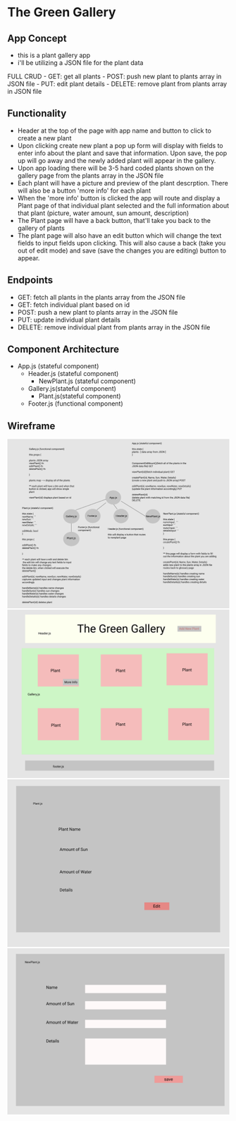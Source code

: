 # The Green Gallery

## App Concept
- this is a plant gallery app
- i'll be utilizing a JSON file for the plant data

FULL CRUD
    - GET: get all plants
    - POST: push new plant to plants array in JSON file
    - PUT: edit plant details
    - DELETE: remove plant from plants array in JSON file

## Functionality
- Header at the top of the page with app name and button to click to create a new plant
- Upon clicking create new plant a pop up form will display with fields to enter info about the plant
and save that information. Upon save, the pop up will go away and the newly added plant will appear in the gallery.
- Upon app loading there will be 3-5 hard coded plants shown on the gallery page from the plants array in the JSON file
- Each plant will have a picture and preview of the plant descrption. There will also be a button 'more info' for each plant
- When the 'more info' button is clicked the app will route and display a Plant page of that individual plant selected and the full information about that plant (picture, water amount, sun amount, description)
- The Plant page will have a back button, that'll take you back to the gallery of plants
- The plant page will also have an edit button which will change the text fields to input fields upon clicking. This will also cause a back (take you out of edit mode) and save (save the changes you are editing) button to appear.

## Endpoints 
- GET: fetch all plants in the plants array from the JSON file
- GET: fetch individual plant based on id
- POST: push a new plant to plants array in the JSON file
- PUT: update individual plant details
- DELETE: remove individual plant from plants array in the JSON file

## Component Architecture 
- App.js (stateful component)
    - Header.js (stateful component)
        - NewPlant.js (stateful component)
    - Gallery.js(stateful component)
        - Plant.js(stateful component)
    - Footer.js (functional component)

## Wireframe

<img src='./wireframe/componentTree.png'>
<img src='./wireframe/mockup1.png'>
<img src='./wireframe/mockup2.png'>
<img src='./wireframe/mockup3.png'>
